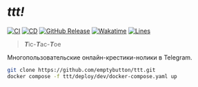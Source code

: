 # ***ttt!*** 
[![CI](https://github.com/emptybutton/ttt/actions/workflows/ci.yml/badge.svg)](https://github.com/emptybutton/ttt/actions?query=workflow%3ACI)
[![CD](https://github.com/emptybutton/ttt/actions/workflows/cd.yml/badge.svg)](https://github.com/emptybutton/ttt/actions/workflows/cd.yaml)
[![GitHub Release](https://img.shields.io/github/v/release/emptybutton/ttt?style=flat&logo=github&labelColor=%23282e33&color=%237c73ff)](https://github.com/emptybutton/ttt/releases)
[![Wakatime](https://wakatime.com/badge/user/0d3b7ff5-0547-4323-a43e-2a7308d973a0/project/f29e824e-5b14-420d-9f12-24f078225e48.svg)](https://wakatime.com/badge/user/0d3b7ff5-0547-4323-a43e-2a7308d973a0/project/f29e824e-5b14-420d-9f12-24f078225e48)
[![Lines](https://img.shields.io/endpoint?url=https%3A%2F%2Fghloc.vercel.app%2Fapi%2Femptybutton%2Fttt%2Fbadge%3Ffilter%3D.py&logo=python&label=lines&color=blue)](https://github.com/search?q=repo%3Aemptybutton%2ttt+language%3APython+&type=code)

> ***T***ic-***T***ac-***T***oe

Многопользовательские онлайн-крестики-нолики в Telegram.

```bash
git clone https://github.com/emptybutton/ttt.git
docker compose -f ttt/deploy/dev/docker-compose.yaml up
```
